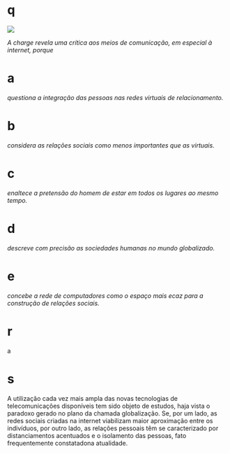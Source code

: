 # q
![](https://firebasestorage.googleapis.com/v0/b/firebase-enemio.appspot.com/o/questoes%2F418%2F76360c8d-9269-53fb-39d9-11bc07d7f8d1.png?alt=media\&token=c797b6d8-7a7d-445b-a337-5c548bde78e9)

*A charge revela uma crítica aos meios de comunicação, em especial à internet, porque*

# a
*questiona a integração das pessoas nas redes virtuais de relacionamento.*

# b
*considera as relações sociais como menos importantes que as virtuais.*

# c
*enaltece a pretensão do homem de estar em todos os lugares ao mesmo tempo.*

# d
*descreve com precisão as sociedades humanas no mundo globalizado.*

# e
*concebe a rede de computadores como o espaço mais ecaz para a construção de relações sociais.*

# r
a

# s
A utilização cada vez mais ampla das novas tecnologias de telecomunicações disponíveis tem sido objeto de estudos, haja vista o paradoxo gerado no plano da chamada globalização. Se, por um lado, as redes sociais criadas na internet viabilizam maior aproximação entre os indivíduos, por outro lado, as relações pessoais têm se caracterizado por distanciamentos acentuados e o isolamento das pessoas, fato frequentemente constatadona atualidade.

